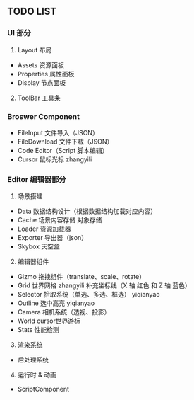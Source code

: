 ## TODO LIST

### UI 部分
1. Layout 布局
- Assets 资源面板
- Properties 属性面板
- Display 节点面板
2. ToolBar 工具条

### Broswer Component
- FileInput 文件导入（JSON）
- FileDownload 文件下载（JSON）
- Code Editor（Script 脚本编辑）
- Cursor 鼠标光标           zhangyili

### Editor 编辑器部分

1. 场景搭建
- Data 数据结构设计（根据数据结构加载对应内容）
- Cache 场景内容存储 对象存储
- Loader 资源加载器
- Exporter 导出器（json）
- Skybox 天空盒

2. 编辑器组件
- Gizmo 拖拽组件（translate、scale、rotate）
- Grid 世界网格                             zhangyili
    补充坐标线（X 轴 红色 和 Z 轴 蓝色）
- Selector 拾取系统（单选、多选、框选）        yiqianyao
- Outline 选中高亮                          yiqianyao
- Camera 相机系统（透视、投影）
- World cursor世界游标
- Stats 性能检测

3. 渲染系统
- 后处理系统

4. 运行时 & 动画
- ScriptComponent